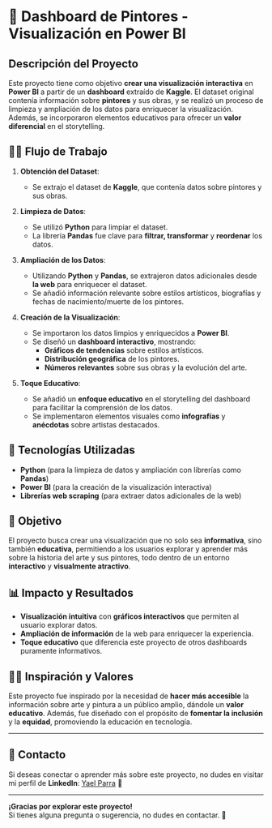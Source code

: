 # 🎨 **Dashboard de Pintores - Visualización en Power BI**

## Descripción del Proyecto
Este proyecto tiene como objetivo **crear una visualización interactiva** en **Power BI** a partir de un **dashboard** extraído de **Kaggle**. El dataset original contenía información sobre **pintores** y sus obras, y se realizó un proceso de limpieza y ampliación de los datos para enriquecer la visualización. Además, se incorporaron elementos educativos para ofrecer un **valor diferencial** en el storytelling.

## 🧑‍💻 **Flujo de Trabajo**

1. **Obtención del Dataset**:
   - Se extrajo el dataset de **Kaggle**, que contenía datos sobre pintores y sus obras.
   
2. **Limpieza de Datos**:
   - Se utilizó **Python** para limpiar el dataset.
   - La librería **Pandas** fue clave para **filtrar, transformar** y **reordenar** los datos.
   
3. **Ampliación de los Datos**:
   - Utilizando **Python** y **Pandas**, se extrajeron datos adicionales desde **la web** para enriquecer el dataset.
   - Se añadió información relevante sobre estilos artísticos, biografías y fechas de nacimiento/muerte de los pintores.

4. **Creación de la Visualización**:
   - Se importaron los datos limpios y enriquecidos a **Power BI**.
   - Se diseñó un **dashboard interactivo**, mostrando:
     - **Gráficos de tendencias** sobre estilos artísticos.
     - **Distribución geográfica** de los pintores.
     - **Números relevantes** sobre sus obras y la evolución del arte.

5. **Toque Educativo**:
   - Se añadió un **enfoque educativo** en el storytelling del dashboard para facilitar la comprensión de los datos.
   - Se implementaron elementos visuales como **infografías** y **anécdotas** sobre artistas destacados.

## 🚀 **Tecnologías Utilizadas**

- **Python** (para la limpieza de datos y ampliación con librerías como **Pandas**)
- **Power BI** (para la creación de la visualización interactiva)
- **Librerías web scraping** (para extraer datos adicionales de la web)

## 🎯 **Objetivo**

El proyecto busca crear una visualización que no solo sea **informativa**, sino también **educativa**, permitiendo a los usuarios explorar y aprender más sobre la historia del arte y sus pintores, todo dentro de un entorno **interactivo** y **visualmente atractivo**.

## 📊 **Impacto y Resultados**

- **Visualización intuitiva** con **gráficos interactivos** que permiten al usuario explorar datos.
- **Ampliación de información** de la web para enriquecer la experiencia.
- **Toque educativo** que diferencia este proyecto de otros dashboards puramente informativos.

## 👩‍🎨 **Inspiración y Valores**

Este proyecto fue inspirado por la necesidad de **hacer más accesible** la información sobre arte y pintura a un público amplio, dándole un **valor educativo**. Además, fue diseñado con el propósito de **fomentar la inclusión** y la **equidad**, promoviendo la educación en tecnología.

---

## 📱 **Contacto**
Si deseas conectar o aprender más sobre este proyecto, no dudes en visitar mi perfil de **LinkedIn**: [Yael Parra](https://www.linkedin.com/in/yael-parra/) 💼

---

**¡Gracias por explorar este proyecto!**  
Si tienes alguna pregunta o sugerencia, no dudes en contactar. 🙌

